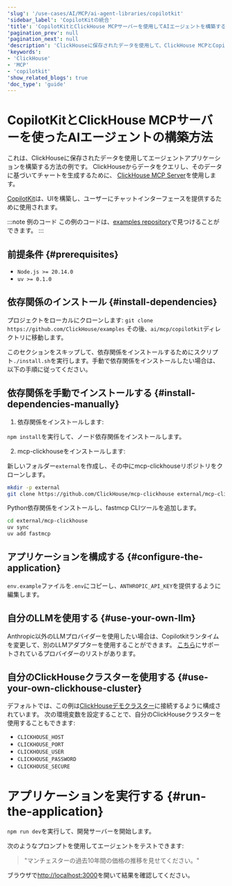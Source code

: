```yaml
---
'slug': '/use-cases/AI/MCP/ai-agent-libraries/copilotkit'
'sidebar_label': 'CopilotKitの統合'
'title': 'CopilotKitとClickHouse MCPサーバーを使用してAIエージェントを構築する方法'
'pagination_prev': null
'pagination_next': null
'description': 'ClickHouseに保存されたデータを使用して、ClickHouse MCPとCopilotKitを用いてエージェントアプリケーションを構築する方法を学びましょう。'
'keywords':
- 'ClickHouse'
- 'MCP'
- 'copilotkit'
'show_related_blogs': true
'doc_type': 'guide'
---
```



# CopilotKitとClickHouse MCPサーバーを使ったAIエージェントの構築方法

これは、ClickHouseに保存されたデータを使用してエージェントアプリケーションを構築する方法の例です。 
ClickHouseからデータをクエリし、そのデータに基づいてチャートを生成するために、 
[ClickHouse MCP Server](https://github.com/ClickHouse/mcp-clickhouse)を使用します。

[CopilotKit](https://github.com/CopilotKit/CopilotKit)は、UIを構築し、ユーザーにチャットインターフェースを提供するために使用されます。

:::note 例のコード
この例のコードは、[examples repository](https://github.com/ClickHouse/examples/edit/main/ai/mcp/copilotkit)で見つけることができます。
:::

## 前提条件 {#prerequisites}

- `Node.js >= 20.14.0`
- `uv >= 0.1.0`

## 依存関係のインストール {#install-dependencies}

プロジェクトをローカルにクローンします: `git clone https://github.com/ClickHouse/examples` 
その後、`ai/mcp/copilotkit`ディレクトリに移動します。

このセクションをスキップして、依存関係をインストールするためにスクリプト`./install.sh`を実行します。手動で依存関係をインストールしたい場合は、以下の手順に従ってください。

## 依存関係を手動でインストールする {#install-dependencies-manually}

1. 依存関係をインストールします:

`npm install`を実行して、ノード依存関係をインストールします。

2. mcp-clickhouseをインストールします:

新しいフォルダー`external`を作成し、その中にmcp-clickhouseリポジトリをクローンします。

```sh
mkdir -p external
git clone https://github.com/ClickHouse/mcp-clickhouse external/mcp-clickhouse
```

Python依存関係をインストールし、fastmcp CLIツールを追加します。

```sh
cd external/mcp-clickhouse
uv sync
uv add fastmcp
```

## アプリケーションを構成する {#configure-the-application}

`env.example`ファイルを`.env`にコピーし、`ANTHROPIC_API_KEY`を提供するように編集します。

## 自分のLLMを使用する {#use-your-own-llm}

Anthropic以外のLLMプロバイダーを使用したい場合は、Copilotkitランタイムを変更して、別のLLMアダプターを使用することができます。 
[こちら](https://docs.copilotkit.ai/guides/bring-your-own-llm)にサポートされているプロバイダーのリストがあります。

## 自分のClickHouseクラスターを使用する {#use-your-own-clickhouse-cluster}

デフォルトでは、この例は[ClickHouseデモクラスター](https://sql.clickhouse.com/)に接続するように構成されています。 
次の環境変数を設定することで、自分のClickHouseクラスターを使用することもできます:

- `CLICKHOUSE_HOST`
- `CLICKHOUSE_PORT`
- `CLICKHOUSE_USER`
- `CLICKHOUSE_PASSWORD`
- `CLICKHOUSE_SECURE`


# アプリケーションを実行する {#run-the-application}

`npm run dev`を実行して、開発サーバーを開始します。

次のようなプロンプトを使用してエージェントをテストできます:

> "マンチェスターの過去10年間の価格の推移を見せてください。"

ブラウザで[http://localhost:3000](http://localhost:3000)を開いて結果を確認してください。
